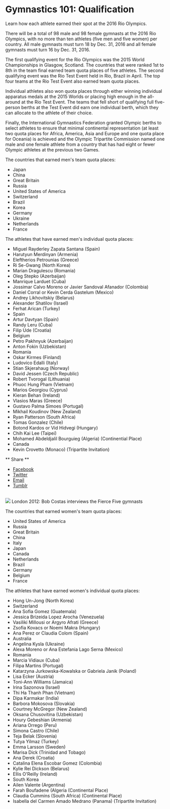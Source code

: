 Gymnastics 101: Qualification
=============================

Learn how each athlete earned their spot at the 2016 Rio Olympics.

There will be a total of 98 male and 98 female gymnasts at the 2016 Rio Olympics, with no more than ten athletes (five men and five women) per country. All male gymnasts must turn 18 by Dec. 31, 2016 and all female gymnasts must turn 16 by Dec. 31, 2016.

The first qualifying event for the Rio Olympics was the 2015 World Championships in Glasgow, Scotland. The countries that were ranked 1st to 8th in the team final earned team quota places of five athletes. The second qualifying event was the Rio Test Event held in Rio, Brazil in April. The top four teams at the Rio Test Event also earned team quota places.

Individual athletes also won quota places through either winning individual apparatus medals at the 2015 Worlds or placing high enough in the all-around at the Rio Test Event. The teams that fell short of qualifying full five-person berths at the Test Event did earn one individual berth, which they can allocate to the athlete of their choice.

Finally, the International Gymnastics Federation granted Olympic berths to select athletes to ensure that minimal continental representation (at least two quota places for Africa, America, Asia and Europe and one quota place for Oceania) is achieved and the Olympic Tripartite Commission named one male and one female athlete from a country that has had eight or fewer Olympic athletes at the previous two Games.

The countries that earned men's team quota places:

-   Japan
-   China
-   Great Britain
-   Russia
-   United States of America
-   Switzerland
-   Brazil
-   Korea
-   Germany
-   Ukraine
-   Netherlands
-   France

The athletes that have earned men's individual quota places:

-   Miguel Rayderley Zapata Santana (Spain)
-   Harutyun Merdinyan (Armenia)
-   Eleftherios Petrounias (Greece)
-   Ri Se-Gwang (North Korea)
-   Marian Dragulescu (Romania)
-   Oleg Stepko (Azerbaijan)
-   Manrique Larduet (Cuba)
-   Jossimar Calvo Moreno or Javier Sandoval Afanador (Colombia)
-   Daniel Corral or Kevin Cerda Gastelum (Mexico)
-   Andrey Likhovitskiy (Belarus)
-   Alexander Shatilov (Israel)
-   Ferhat Arican (Turkey)
-   Spain
-   Artur Davtyan (Spain)
-   Randy Leru (Cuba)
-   Filip Ude (Croatia)
-   Belgium
-   Petro Pakhnyuk (Azerbaijan)
-   Anton Fokin (Uzbekistan)
-   Romania
-   Oskar Kirmes (Finland)
-   Ludovico Edalli (Italy)
-   Stian Skjerahaug (Norway)
-   David Jessen (Czech Republic)
-   Robert Tvorogal (Lithuania)
-   Phuoc Hung Pham (Vietnam)
-   Marios Georgiou (Cyprus)
-   Kieran Behan (Ireland)
-   Vlasios Maras (Greece)
-   Gustavo Palma Simoes (Portugal)
-   Mikhail Koudinov (New Zealand)
-   Ryan Patterson (South Africa)
-   Tomas Gonzalez (Chile)
-   Botond Kardos or Vid Hidvegi (Hungary)
-   Chih Kai Lee (Taipei)
-   Mohamed Abdeldjalil Bourguieg (Algeria) (Continential Place)
-   Canada
-   Kevin Crovetto (Monaco) (Tripartite Invitation)

<span class="social-links--title"> ** <span class="social-links--title-text"> Share </span> ** </span>
-   [<span class="icon-facebook" title="Facebook"> </span> <span class="element-invisible"> Facebook </span>](#)
-   [<span class="icon-twitter" title="Twitter"> </span> <span class="element-invisible"> Twitter </span>](#)
-   [<span class="icon-email" title="Email"> </span> <span class="element-invisible"> Email </span>](mailto:?subject=Gymnastics%20101%3A%20Qualification&body=http%3A//www.nbcolympics.com/news/gymnastics-101-qualification)
-   [<span class="icon-tumblr" title="Tumblr"> </span> <span class="element-invisible"> Tumblr </span>](#)

<a href="/video/gymnastics-london-highlights-fierce-five-bob-costas" class="inline-card--video-link video-popup"><br />
</a>
<img src="/sites/default/files/field_image/09June2016/oly_2012_731galt5341_30fps_1280x720_645738563592.jpg" class="inline-card--video-thumb" />
London 2012: Bob Costas interviews the Fierce Five gymnasts
<span class="click-to-view"> </span>

The countries that earned women's team quota places:

-   United States of America
-   Russia
-   Great Britain
-   China
-   Italy
-   Japan
-   Canada
-   Netherlands
-   Brazil
-   Germany
-   Belgium
-   France

The athletes that have earned women's individual quota places:

-   Hong Un-Jong (North Korea)
-   Switzerland
-   Ana Sofia Gomez (Guatemala)
-   Jessica Brizeida Lopez Arocha (Venezuela)
-   Vasiliki Millousi or Argyro Afrati (Greece)
-   Zsofia Kovacs or Noemi Makra (Hungary)
-   Ana Perez or Claudia Colom (Spain)
-   Australia
-   Angelina Kysla (Ukraine)
-   Alexa Moreno or Ana Estefania Lago Serna (Mexico)
-   Romania
-   Marcia Vidiaux (Cuba)
-   Filipa Martins (Portugal)
-   Katarzyna Jurkowska-Kowalska or Gabriela Janik (Poland)
-   Lisa Ecker (Austria)
-   Toni-Ann Williams (Jamaica)
-   Irina Sazonova (Israel)
-   Thi Ha Thanh Phan (Vietnam)
-   Dipa Karmakar (India)
-   Barbora Mokosova (Slovakia)
-   Courtney McGregor (New Zealand)
-   Oksana Chusovitina (Uzbekistan)
-   Houry Gebeshian (Armenia)
-   Ariana Orrego (Peru)
-   Simona Castro (Chile)
-   Teja Belak (Slovenia)
-   Tutya Yilmaz (Turkey)
-   Emma Larsson (Sweden)
-   Marisa Dick (Trinidad and Tobago)
-   Ana Derek (Croatia)
-   Catalina Elena Escobar Gomez (Colombia)
-   Kylie Rei Dickson (Belarus)
-   Ellis O'Reilly (Ireland)
-   South Korea
-   Ailen Valente (Argentina)
-   Farah Boufadene (Algeria (Continental Place)
-   Claudia Cummins (South Africa) (Continental Place)
-   Isabella del Carmen Amado Medrano (Panama) (Tripartite Invitation)


